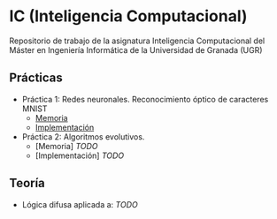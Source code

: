# IC (Inteligencia Computacional)

Repositorio de trabajo de la asignatura Inteligencia Computacional del Máster en Ingeniería Informática de la Universidad de Granada (UGR)

## Prácticas

* Práctica 1: Redes neuronales. Reconocimiento óptico de caracteres MNIST
  * [Memoria](https://github.com/erseco/ugr_inteligencia_computacional/blob/master/Practica1/memoria/doc.pdf)
  * [Implementación](https://github.com/erseco/ugr_inteligencia_computacional/blob/master/Practica1/mnist.py)
* Práctica 2: Algoritmos evolutivos. 
  * [Memoria] *TODO*
  * [Implementación] *TODO*
 
## Teoría

* Lógica difusa aplicada a: *TODO*
